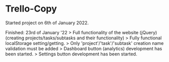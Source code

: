 # Trello-Copy

Started project on 6th of January 2022.

Finished:
23rd of January '22 > Full functionality of the website (jQuery) (creating projects/tasks/subtasks and their functionality)
                    > Fully functional localStorage setting/getting.
                    > Only 'project'/'task'/'subtask' creation name validation must be added
                    > Dashboard button (analytics) development has been started.
                    > Settings button development has been started.
